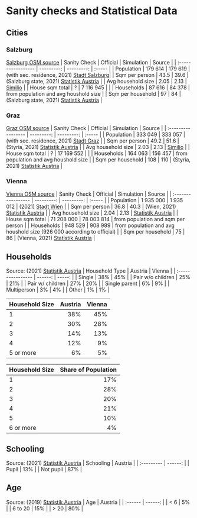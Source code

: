 # Sanity checks and Statistical Data
## Cities
### Salzburg
[Salzburg OSM source](https://overpass-api.de/api/map?bbox=12.9968,47.7684,13.0940,47.8341)
| Sanity Check       |  Official  | Simulation | Source |
| :----------------- | ---------: | ---------: | :----- |
| Population         |    179 614 |    179 619 | (with sec. residence, 2021) [Stadt Salzburg](https://www.stadt-salzburg.at/statistik-bevoelkerung/)|
| Sqm per person     |       43.5 |       39.6 | (Salzburg state, 2021) [Statistik Austria](https://www.statistik.at/web_de/statistiken/menschen_und_gesellschaft/wohnen/wohnsituation/081235.html) |
| Avg household size |       2.05 |       2.13 | [Similio](https://simil.io/politisch/salzburg-stadt/salzburg/haushaltsgroesse) |
| House sqm total    |          ? |  7 116 945 | |
| Households         |     87 616 |     84 378 | from population and avg houshold size |
| Sqm per household  |         97 |         84 | (Salzburg state, 2021) [Statistik Austria](https://www.statistik.at/web_de/statistiken/menschen_und_gesellschaft/wohnen/wohnsituation/081235.html) |

### Graz
[Graz OSM source](https://overpass-api.de/api/map?bbox=15.3762,47.0232,15.5045,47.1240)
| Sanity Check       |  Official  | Simulation | Source |
| :----------------- | ---------: | ---------: | :----- |
| Population         |    333 049 |    333 057 | (with sec. residence, 2021) [Stadt Graz](https://www.graz.at/cms/beitrag/10034466/7772565/Zahlen_Fakten_Bevoelkerung_Bezirke_Wirtschaft.html) |
| Sqm per person     |       49.2 |       51.6 | (Styria, 2021) [Statistik Austria](https://www.statistik.at/web_de/statistiken/menschen_und_gesellschaft/wohnen/wohnsituation/081235.html) |
| Avg household size |       2.03 |       2.13 | [Similio](https://simil.io/politisch/graz-stadt/graz/haushaltsgroesse) |
| House sqm total    |          ? | 17 169 552 | |
| Households         |    164 063 |    156 457 | from population and avg houshold size |
| Sqm per household  |        108 |        110 | (Styria, 2021) [Statistik Austria](https://www.statistik.at/web_de/statistiken/menschen_und_gesellschaft/wohnen/wohnsituation/081235.html) |

### Vienna
[Vienna OSM source](https://overpass-api.de/api/map?bbox=16.2172,48.1304,16.5399,48.2846)
| Sanity Check       |  Official  | Simulation | Source |
| :----------------- | ---------: | ---------: | :----- |
| Population         |  1 935 000 |  1 935 012 | (2021) [Stadt Wien](https://www.wien.gv.at/statistik/bevoelkerung/bevoelkerungsstand/) |
| Sqm per person     |       36.8 |       40.3 | (Wien, 2021) [Statistik Austria](https://www.statistik.at/web_de/statistiken/menschen_und_gesellschaft/wohnen/wohnsituation/081235.html) |
| Avg household size |       2.04 |       2.13 | [Statistik Austria](https://www.statistik.at/web_de/statistiken/menschen_und_gesellschaft/bevoelkerung/haushalte_familien_lebensformen/haushalte/index.html) |
| House sqm total    | 71 208 000 | 78 003 814 | from population and sqm per person |
| Households         |    948 529 |    908 989 | from population and avg houshold size (926 000 according to official) |
| Sqm per household  |         75 |         86 | (Vienna, 2021) [Statistik Austria](https://www.statistik.at/web_de/statistiken/menschen_und_gesellschaft/wohnen/wohnsituation/081235.html) |

## Households
Source: (2021) [Statistik Austria](https://www.statistik.at/web_de/statistiken/menschen_und_gesellschaft/bevoelkerung/haushalte_familien_lebensformen/haushalte/index.html)
| Household Type    | Austria | Vienna |
| :---------------- | ------: | -----: |
| Single            |     38% |    45% |
| Pair w/o children |     25% |    21% |
| Pair w/ children  |     27% |    20% |
| Single parent     |      6% |     9% |
| Multiperson       |      3% |     4% |
| Other             |      1% |     1% |

| Household Size | Austria | Vienna |
| :------------- | ------: | -----: |
| 1              |     38% |    45% |
| 2              |     30% |    28% |
| 3              |     14% |    13% |
| 4              |     12% |     9% |
| 5 or more      |      6% |     5% |

| Household Size | Share of Population |
| :------------- | ------------------: |
| 1              |                 17% |
| 2              |                 28% |
| 3              |                 20% |
| 4              |                 21% |
| 5              |                 10% |
| 6 or more      |                  4% |

## Schooling
Source: (2021) [Statistik Austria](https://www.statistik.at/web_de/statistiken/menschen_und_gesellschaft/bildung/schulen/schulbesuch/index.html)
| Schooling  | Austria |
| :--------- | ------: |
| Pupil      |     13% |
| Not pupil  |     87% |

## Age
Source: (2019) [Statistik Austria](https://www.statistik.at/web_de/statistiken/menschen_und_gesellschaft/bevoelkerung/volkszaehlungen_registerzaehlungen_abgestimmte_erwerbsstatistik/bevoelkerung_nach_demographischen_merkmalen/index.html)
| Age     | Austria |
| :------ | ------: |
| < 6     |      5% |
| 6 to 20 |     15% |
| > 20    |     80% |


